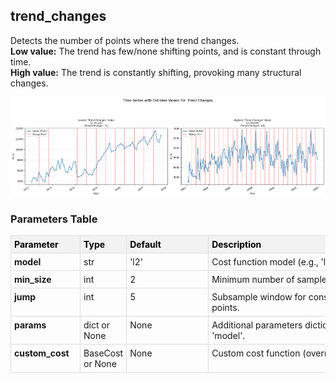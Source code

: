 ## trend_changes

Detects the number of points where the trend changes.  
**Low value:** The trend has few/none shifting points, and is constant through time.  
**High value:** The trend is constantly shifting, provoking many structural changes.


    
![png](trend_changes_output_5_0.png)
    



<h3>Parameters Table</h3>



<style type="text/css">
#T_4c0ff th {
  background-color: #f2f2f2;
  color: black;
  font-weight: bold;
  text-align: left;
  border: 1px solid #ddd;
  padding: 5px;
}
#T_4c0ff_row0_col0, #T_4c0ff_row1_col0, #T_4c0ff_row2_col0, #T_4c0ff_row3_col0, #T_4c0ff_row4_col0 {
  text-align: left;
  vertical-align: top;
  border: 1px solid #ddd;
  padding: 5px;
  min-width: 100px;
  font-weight: bold;
}
#T_4c0ff_row0_col1, #T_4c0ff_row1_col1, #T_4c0ff_row2_col1, #T_4c0ff_row3_col1, #T_4c0ff_row4_col1 {
  text-align: left;
  vertical-align: top;
  border: 1px solid #ddd;
  padding: 5px;
  min-width: 60px;
}
#T_4c0ff_row0_col2, #T_4c0ff_row1_col2, #T_4c0ff_row2_col2, #T_4c0ff_row3_col2, #T_4c0ff_row4_col2 {
  text-align: left;
  vertical-align: top;
  border: 1px solid #ddd;
  padding: 5px;
  min-width: 120px;
  white-space: normal;
  word-wrap: break-word;
}
#T_4c0ff_row0_col3, #T_4c0ff_row1_col3, #T_4c0ff_row2_col3, #T_4c0ff_row3_col3, #T_4c0ff_row4_col3 {
  text-align: left;
  vertical-align: top;
  border: 1px solid #ddd;
  padding: 5px;
  min-width: 300px;
  max-width: 450px;
  white-space: normal;
  word-wrap: break-word;
}
</style>
<table id="T_4c0ff">
  <thead>
    <tr>
      <th id="T_4c0ff_level0_col0" class="col_heading level0 col0" >Parameter</th>
      <th id="T_4c0ff_level0_col1" class="col_heading level0 col1" >Type</th>
      <th id="T_4c0ff_level0_col2" class="col_heading level0 col2" >Default</th>
      <th id="T_4c0ff_level0_col3" class="col_heading level0 col3" >Description</th>
    </tr>
  </thead>
  <tbody>
    <tr>
      <td id="T_4c0ff_row0_col0" class="data row0 col0" >model</td>
      <td id="T_4c0ff_row0_col1" class="data row0 col1" >str</td>
      <td id="T_4c0ff_row0_col2" class="data row0 col2" >'l2'</td>
      <td id="T_4c0ff_row0_col3" class="data row0 col3" >Cost function model (e.g., 'l1', 'l2', 'rbf')</td>
    </tr>
    <tr>
      <td id="T_4c0ff_row1_col0" class="data row1 col0" >min_size</td>
      <td id="T_4c0ff_row1_col1" class="data row1 col1" >int</td>
      <td id="T_4c0ff_row1_col2" class="data row1 col2" >2</td>
      <td id="T_4c0ff_row1_col3" class="data row1 col3" >Minimum number of samples in a segment.</td>
    </tr>
    <tr>
      <td id="T_4c0ff_row2_col0" class="data row2 col0" >jump</td>
      <td id="T_4c0ff_row2_col1" class="data row2 col1" >int</td>
      <td id="T_4c0ff_row2_col2" class="data row2 col2" >5</td>
      <td id="T_4c0ff_row2_col3" class="data row2 col3" >Subsample window for considering change points.</td>
    </tr>
    <tr>
      <td id="T_4c0ff_row3_col0" class="data row3 col0" >params</td>
      <td id="T_4c0ff_row3_col1" class="data row3 col1" >dict or None</td>
      <td id="T_4c0ff_row3_col2" class="data row3 col2" >None</td>
      <td id="T_4c0ff_row3_col3" class="data row3 col3" >Additional parameters dictionary for the cost 'model'.</td>
    </tr>
    <tr>
      <td id="T_4c0ff_row4_col0" class="data row4 col0" >custom_cost</td>
      <td id="T_4c0ff_row4_col1" class="data row4 col1" >BaseCost or None</td>
      <td id="T_4c0ff_row4_col2" class="data row4 col2" >None</td>
      <td id="T_4c0ff_row4_col3" class="data row4 col3" >Custom cost function (overrides 'model').</td>
    </tr>
  </tbody>
</table>


